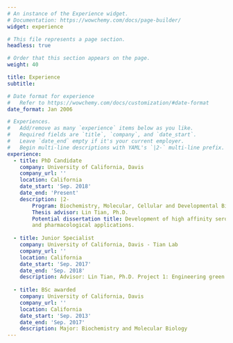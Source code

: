 ```yaml
---
# An instance of the Experience widget.
# Documentation: https://wowchemy.com/docs/page-builder/
widget: experience

# This file represents a page section.
headless: true

# Order that this section appears on the page.
weight: 40

title: Experience
subtitle:

# Date format for experience
#   Refer to https://wowchemy.com/docs/customization/#date-format
date_format: Jan 2006

# Experiences.
#   Add/remove as many `experience` items below as you like.
#   Required fields are `title`, `company`, and `date_start`.
#   Leave `date_end` empty if it's your current employer.
#   Begin multi-line descriptions with YAML's `|2-` multi-line prefix.
experience:
  - title: PhD Candidate
    company: University of California, Davis
    company_url: ''
    location: California
    date_start: 'Sep. 2018'
    date_end: 'Present'
    description: |2-
        Program: Biochemistry, Molecular, Cellular and Developmental Biology.
        Thesis advisor: Lin Tian, Ph.D.
        Potential dissertation title: Development of high affinity serotonin sensor for in vivo imaging
        and pharmacological applications.
        
  - title: Junior Specialist
    company: University of California, Davis - Tian Lab
    company_url: ''
    location: California
    date_start: 'Sep. 2017'
    date_end: 'Sep. 2018'
    description: Advisor: Lin Tian, Ph.D. Project 1: Engineering green to red photo-convertible genetically encoded glutamate sensor. Project 2: Directed evolution of a selective and sensitive serotonin biosensor via machine learning
    
  - title: BSc awarded
    company: University of California, Davis
    company_url: ''
    location: California
    date_start: 'Sep. 2013'
    date_end: 'Sep. 2017'
    description: Major: Biochemistry and Molecular Biology
---
```

